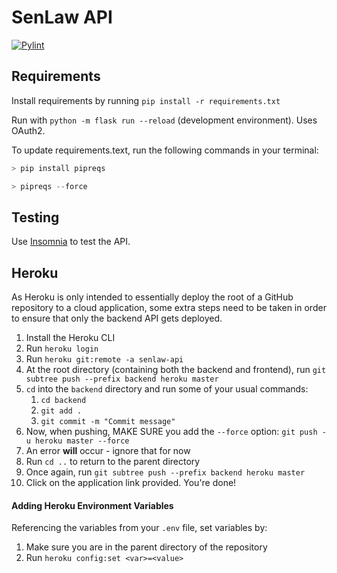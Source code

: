 # SenLaw API

[![Pylint](https://github.com/Rohan-Vij/senlaw/actions/workflows/pylint.yml/badge.svg)](https://github.com/Rohan-Vij/senlaw/actions/workflows/pylint.yml)

## Requirements

Install requirements by running `pip install -r requirements.txt`

Run with `python -m flask run --reload` (development environment). Uses OAuth2.

To update requirements.text, run the following commands in your terminal:
```python
> pip install pipreqs

> pipreqs --force
```

## Testing

Use [Insomnia](https://insomnia.rest/download) to test the API.

## Heroku
As Heroku is only intended to essentially deploy the root of a GitHub repository to a cloud application, some extra steps need to be taken in order to ensure that only the backend API gets deployed.

1. Install the Heroku CLI
2. Run `heroku login`
3. Run `heroku git:remote -a senlaw-api`
4. At the root directory (containing both the backend and frontend), run `git subtree push --prefix backend heroku master`
5. `cd` into the `backend` directory and run some of your usual commands:
    1. `cd backend`
    2. `git add .`
    3. `git commit -m "Commit message"`
6. Now, when pushing, MAKE SURE you add the `--force` option: `git push -u heroku master --force`
7. An error **will** occur - ignore that for now
8. Run `cd ..` to return to the parent directory
9. Once again, run `git subtree push --prefix backend heroku master`
10. Click on the application link provided. You're done!

#### Adding Heroku Environment Variables
Referencing the variables from your `.env` file, set variables by:
1. Make sure you are in the parent directory of the repository
2. Run `heroku config:set <var>=<value>`

